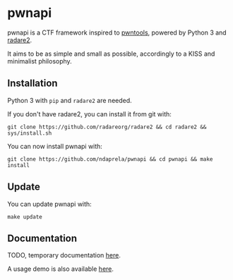 # pwnapi
pwnapi is a CTF framework inspired to [pwntools](https://github.com/Gallopsled/pwntools), powered by Python 3 and [radare2](https://github.com/radare/radare2).

It aims to be as simple and small as possible, accordingly to a KISS and minimalist philosophy.

## Installation
Python 3 with `pip` and `radare2` are needed.

If you don't have radare2, you can install it from git with:
```
git clone https://github.com/radareorg/radare2 && cd radare2 && sys/install.sh
```
You can now install pwnapi with:
```
git clone https://github.com/ndaprela/pwnapi && cd pwnapi && make install
```

## Update
You can update pwnapi with:
```
make update
```

## Documentation

TODO, temporary documentation [here](https://github.com/ndaprela/pwnapi/blob/master/docs/DOCUMENTATION.md).

A usage demo is also available [here](https://www.youtube.com/watch?v=v-7Ibom0Gyo).
